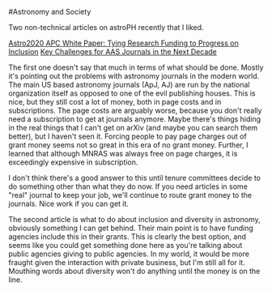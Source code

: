 #Astronomy and Society

Two non-technical articles on astroPH recently that I liked.  

[Astro2020 APC White Paper: Tying Research Funding to Progress on Inclusion](https://arxiv.org/abs/1907.11245)
[Key Challenges for AAS Journals in the Next Decade](https://arxiv.org/abs/1907.13202)

The first one doesn't say that much in terms of what should be done.  Mostly it's pointing out the problems with astronomy journals in the modern world.  The main US based astronomy journals (ApJ, AJ) are run by the national organization itself as opposed to one of the evil publishing houses.  This is nice, but they still cost a lot of money, both in page costs and in subscriptions.  The page costs are arguably worse, because you don't really need a subscription to get at journals anymore.  Maybe there's things hiding in the real things that I can't get on arXiv (and maybe you can search them better), but I haven't seen it.  Forcing people to pay page charges out of grant money seems not so great in this era of no grant money.  Further, I learned that although MNRAS was always free on page charges, it is exceedingly expensive in subscription.  

I don't think there's a good answer to this until tenure committees decide to do something other than what they do now.  If you need articles in some "real" journal to keep your job, we'll continue to route grant money to the journals.  Nice work if you can get it.

The second article is what to do about inclusion and diversity in astronomy, obviously something I can get behind.  Their main point is to have funding agencies include this in their grants.  This is clearly the best option, and seems like you could get something done here as you're talking about public agencies giving to public agencies.  In my world, it would be more fraught given the interaction with private business, but I'm still all for it.  Mouthing words about diversity won't do anything until the money is on the line.  

